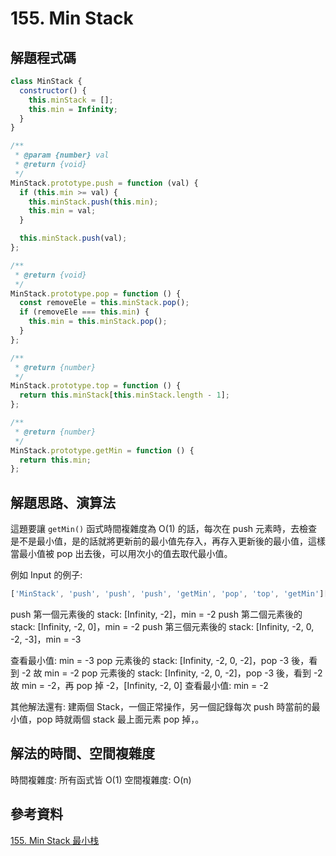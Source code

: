 # 155. Min Stack

## 解題程式碼

```javascript
class MinStack {
  constructor() {
    this.minStack = [];
    this.min = Infinity;
  }
}

/**
 * @param {number} val
 * @return {void}
 */
MinStack.prototype.push = function (val) {
  if (this.min >= val) {
    this.minStack.push(this.min);
    this.min = val;
  }

  this.minStack.push(val);
};

/**
 * @return {void}
 */
MinStack.prototype.pop = function () {
  const removeEle = this.minStack.pop();
  if (removeEle === this.min) {
    this.min = this.minStack.pop();
  }
};

/**
 * @return {number}
 */
MinStack.prototype.top = function () {
  return this.minStack[this.minStack.length - 1];
};

/**
 * @return {number}
 */
MinStack.prototype.getMin = function () {
  return this.min;
};
```

## 解題思路、演算法

這題要讓 `getMin()` 函式時間複雜度為 O(1) 的話，每次在 push 元素時，去檢查是不是最小值，是的話就將更新前的最小值先存入，再存入更新後的最小值，這樣當最小值被 pop 出去後，可以用次小的值去取代最小值。

例如 Input 的例子:

```javascript
['MinStack', 'push', 'push', 'push', 'getMin', 'pop', 'top', 'getMin'][([], [-2], [0], [-3], [], [], [], [])];
```

push 第一個元素後的 stack: [Infinity, -2]，min = -2
push 第二個元素後的 stack: [Infinity, -2, 0]，min = -2
push 第三個元素後的 stack: [Infinity, -2, 0, -2, -3]，min = -3

查看最小值: min = -3
pop 元素後的 stack: [Infinity, -2, 0, -2]，pop -3 後，看到 -2 故 min = -2
pop 元素後的 stack: [Infinity, -2, 0, -2]，pop -3 後，看到 -2 故 min = -2，再 pop 掉 -2，[Infinity, -2, 0]
查看最小值: min = -2

其他解法還有: 建兩個 Stack，一個正常操作，另一個記錄每次 push 時當前的最小值，pop 時就兩個 stack 最上面元素 pop 掉，。

## 解法的時間、空間複雜度

時間複雜度: 所有函式皆 O(1)
空間複雜度: O(n)

## 參考資料

[155. Min Stack 最小栈](https://youtu.be/YT-WHn60wL8)
